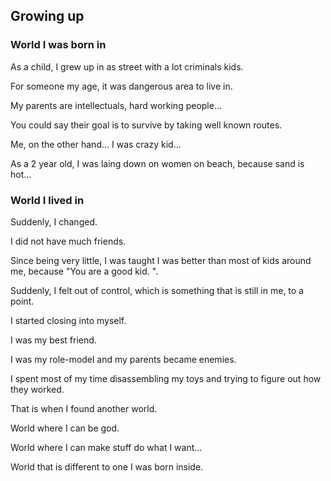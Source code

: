 ## Growing up

### World I was born in

As a child, I grew up in as street with a lot criminals kids. 

For someone my age, it was dangerous area to live in. 

My parents are intellectuals, hard working people... 

You could say their goal is to survive by taking well known routes. 

Me, on the other hand... I was crazy kid... 

As a 2 year old, I was laing down on women on beach, because sand is hot... 

### World I lived in

Suddenly, I changed. 

I did not have much friends. 

Since being very little, I was taught I was better than most of kids around me, because "You are a good kid. ". 

Suddenly, I felt out of control, which is something that is still in me, to a point. 

I started closing into myself. 

I was my best friend. 

I was my role-model and my parents became enemies. 

I spent most of my time disassembling my toys and trying to figure out how they worked. 

That is when I found another world. 

World where I can be god. 

World where I can make stuff do what I want... 

World that is different to one I was born inside. 

